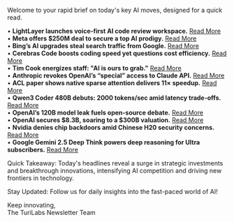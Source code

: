 Welcome to your rapid brief on today's key AI moves, designed for a quick read.

• **LightLayer launches voice-first AI code review workspace.** [Read More](https://www.lightlayer.dev/)  
• **Meta offers $250M deal to secure a top AI prodigy.** [Read More](https://nypost.com/2025/08/01/business/meta-pays-250m-to-lure-24-year-old-ai-whiz-kid-we-have-reached-the-climax-of-revenge-of-the-nerds/)  
• **Bing’s AI upgrades steal search traffic from Google.** [Read More](https://www.theverge.com/analysis/717167/bing-market-share-growth-google-ai)  
• **Cerebras Code boosts coding speed yet questions cost efficiency.** [Read More](https://www.cerebras.ai/blog/introducing-cerebras-code)  
• **Tim Cook energizes staff: "AI is ours to grab."** [Read More](https://www.bloomberg.com/news/articles/2025-08-01/apple-ceo-tells-staff-ai-is-ours-to-grab-in-hourlong-pep-talk)  
• **Anthropic revokes OpenAI’s “special” access to Claude API.** [Read More](https://www.wired.com/story/anthropic-revokes-openais-access-to-claude/)  
• **ACL paper shows native sparse attention delivers 11× speedup.** [Read More](https://aclanthology.org/2025.acl-long.1126/)  
• **Qwen3 Coder 480B debuts: 2000 tokens/sec amid latency trade-offs.** [Read More](https://www.cerebras.ai/blog/qwen3-coder-480b-is-live-on-cerebras)  
• **OpenAI’s 120B model leak fuels open-source debate.** [Read More](https://twitter.com/main_horse/status/1951201925778776530)  
• **OpenAI secures $8.3B, soaring to a $300B valuation.** [Read More](https://www.nytimes.com/2025/08/01/business/dealbook/openai-ai-mega-funding-deal.html)  
• **Nvidia denies chip backdoors amid Chinese H20 security concerns.** [Read More](https://www.reuters.com/world/china/nvidia-says-its-chips-have-no-backdoors-after-china-flags-h20-security-concerns-2025-07-31/)  
• **Google Gemini 2.5 Deep Think powers deep reasoning for Ultra subscribers.** [Read More](https://blog.google/products/gemini/gemini-2-5-deep-think/)

Quick Takeaway: Today's headlines reveal a surge in strategic investments and breakthrough innovations, intensifying AI competition and driving new frontiers in technology.

Stay Updated: Follow us for daily insights into the fast-paced world of AI! 

Keep innovating,  
The TuriLabs Newsletter Team